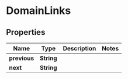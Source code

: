 

# DomainLinks


## Properties

| Name | Type | Description | Notes |
|------------ | ------------- | ------------- | -------------|
|**previous** | **String** |  |  |
|**next** | **String** |  |  |



